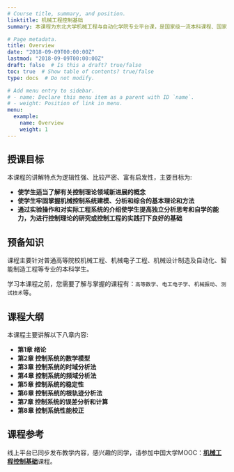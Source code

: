 ```yaml
---
# Course title, summary, and position.
linktitle: 机械工程控制基础
summary: 本课程为东北大学机械工程与自动化学院专业平台课，是国家级一流本科课程、国家精品在线开放课程。课程主要讲述控制理论的基本原理及其在机械工程自动控制系统中的应用。重点讲授第1-8章，即经典控制理论部分。主要介绍自动控制的基本概念，控制系统在时域和频域中数学模型的建立；分析单输入单输出、线性、时不变系统的稳定性和稳态误差；阐述线性控制系统的时域分析法、频域分析法、根轨迹法以及设计校正方法。每章均有工程实例分析。第9-11章为自学部分，内容主要包括离散控制系统基本理论、现代控制理论基础和智能控制理论基础等。本课程还适用于冶金、化工、材料成型与控制等专业的学生选修。

# Page metadata.
title: Overview
date: "2018-09-09T00:00:00Z"
lastmod: "2018-09-09T00:00:00Z"
draft: false  # Is this a draft? true/false
toc: true  # Show table of contents? true/false
type: docs  # Do not modify.

# Add menu entry to sidebar.
# - name: Declare this menu item as a parent with ID `name`.
# - weight: Position of link in menu.
menu:
  example:
    name: Overview
    weight: 1
---
```


## 授课目标

本课程的讲解特点为逻辑性强、比较严密、富有启发性，主要目标为:

* **使学生适当了解有关控制理论领域新进展的概念**
* **使学生牢固掌握机械控制系统建模、分析和综合的基本理论和方法**
* **通过实验操作和对实际工程系统的介绍使学生提高独立分析思考和自学的能力，为进行控制理论的研究或控制工程的实践打下良好的基础**


## 预备知识

课程主要针对普通高等院校机械工程、机械电子工程、机械设计制造及自动化、智能制造工程等专业的本科学生。

学习本课程之前，您需要了解与掌握的课程有：`高等数学`、`电工电子学`、`机械振动`、`测试技术`等。


## 课程大纲

本课程主要讲解以下八章内容:

* **第1章 绪论**
* **第2章 控制系统的数学模型**
* **第3章 控制系统的时域分析法**
* **第4章 控制系统的频域分析法**
* **第5章 控制系统的稳定性**
* **第6章 控制系统的根轨迹分析法**
* **第7章 控制系统的误差分析和计算**
* **第8章 控制系统性能校正**



## 课程参考

线上平台已同步发布教学内容，感兴趣的同学，请参加中国大学MOOC：[**机械工程控制基础**](https://www.icourse163.org/course/NEU-1001812007)课程。
